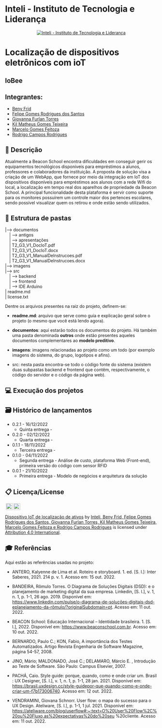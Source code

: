 # Inteli - Instituto de Tecnologia e Liderança 

<p align="center">
<a href= "https://www.inteli.edu.br/"><img src="https://www.inteli.edu.br/wp-content/uploads/2021/08/20172028/marca_1-2.png" alt="Inteli - Instituto de Tecnologia e Liderança" border="0"></a>
</p>

# Localização de dispositivos eletrônicos com ioT

## IoBee

## Integrantes: 
- <a href="https://www.linkedin.com/in/beny-frid-b70290254/">Beny Frid</a>
- <a href="https://www.linkedin.com/in/felipe-gomes-526186232/">Felipe Gomes Rodrigues dos Santos</a> 
- <a href="https://www.linkedin.com/in/giovanna-furlan-torres-378316182/">Giovanna Furlan Torres</a>
- <a href="https://www.linkedin.com/in/kil-matheus-gomes-teixeira-78257020a/">Kil Matheus Gomes Teixeira</a> 
- <a href="https://www.linkedin.com/in/marcelofeitoza7/">Marcelo Gomes Feitoza</a>
- <a href="https://www.linkedin.com/in/rodrigo-campos-8b70191ab/">Rodrigo Campos Rodrigues</a> 

## 📝 Descrição

Atualmente a Beacon School encontra dificuldades em conseguir gerir os equipamentos tecnológicos disponíveis para empréstimos a alunos, professores e colaboradores da instituição. A proposta de solução visa a criação de um WebApp, que fornece por meio da integração em IoT dos dispositivos disponíveis para empréstimos aos alunos com a rede Wifi do local, a localização em tempo real dos aparelhos de propriedade da Beacon School. A principal funcionalidade desta plataforma é servir como suporte para os monitores possuírem um controle maior dos pertences escolares, sendo possível visualizar quem os retirou e onde estão sendo utilizados.


## 📁 Estrutura de pastas

|--> documentos<br>
  &emsp;| --> antigos<br>
  &emsp;| --> apresentações<br>
  &emsp;| T2_G3_V1_DocIoT.pdf<br>
  &emsp;| T2_G3_V1_DocIoT.docx<br>
  &emsp;| T2_G3_V1_ManualDeInstrucoes.pdf<br>
  &emsp;| T2_G3_V1_ManualDeInstrucoes.docx<br>
|--> imagens<br>
|--> src<br>
  &emsp;| --> backend<br>
  &emsp;| --> frontend<br>
  &emsp;| --> IDE Arduino<br>
| readme.md<br>
| license.txt

Dentre os arquivos presentes na raiz do projeto, definem-se:

- <b>readme.md</b>: arquivo que serve como guia e explicação geral sobre o projeto (o mesmo que você está lendo agora).

- <b>documentos</b>: aqui estarão todos os documentos do projeto. Há também uma pasta denominada <b>outros</b> onde estão presentes aqueles documentos complementares ao <b>modelo preditivo</b>.

- <b>imagens</b>: imagens relacionadas ao projeto como um todo (por exemplo imagens do sistema, do grupo, logotipos e afins).

- src: nesta pasta encontra-se todo o código fonte do sistema (existem duas subpastas backend e frontend que contêm, respectivamente, o código do servidor e o código da página web).


## 💻 Execução dos projetos



## 🗃 Histórico de lançamentos

* 0.2.1 - 16/12/2022
    * Quinta entrega -
* 0.2.0 - 02/12/2022
    * Quarta entrega - 
* 0.1.1 - 18/11/2022
    * Terceira entrega -
* 0.1.0 - 04/11/2022
    * Segunda entrega - Análise de custo, plataforma Web (Front-end), primeira versão do código com sensor RFID
* 0.0.1 - 21/10/2022
    * Primeira entrega - Modelo de negócios e arquitetura da solução

## 📋 Licença/License

<img style="height:22px!important;margin-left:3px;vertical-align:text-bottom;" src="https://mirrors.creativecommons.org/presskit/icons/cc.svg?ref=chooser-v1"><img style="height:22px!important;margin-left:3px;vertical-align:text-bottom;" src="https://mirrors.creativecommons.org/presskit/icons/by.svg?ref=chooser-v1"><p xmlns:cc="http://creativecommons.org/ns#" xmlns:dct="http://purl.org/dc/terms/"><a property="dct:title" rel="cc:attributionURL" href="https://github.com/Spidus/Teste_Final_1">Dispositivo IoT de localização de ativos</a> by <a rel="cc:attributionURL dct:creator" property="cc:attributionName" href="https://www.yggbrasil.com.br/vr">Inteli, Beny Frid, Felipe Gomes Rodrigues dos Santos, Giovanna Furlan Torres, Kil Matheus Gomes Teixeira, Marcelo Gomes Feitoza e Rodrigo Campos Rodrigues</a> is licensed under <a href="http://creativecommons.org/licenses/by/4.0/?ref=chooser-v1" target="_blank" rel="license noopener noreferrer" style="display:inline-block;">Attribution 4.0 International</a>.</p>

## 🎓 Referências

Aqui estão as referências usadas no projeto:

- ANTERO, Kalyenne de Lima et al. Roteiro e storyboard. 1. ed. [S. l.]: Inter Saberes, 2021.
214 p. v. 1. Acesso em: 15 out. 2022.

- BANDEIRA, Rômulo Torres. O Diagrama de Soluções Digitais (DSD): e o planejamento de
marketing digital da sua empresa. Linkedin, [S. l.], v. 1, n. 1, p. 1-1, 26 ago. 2019.
Disponível em: https://www.linkedin.com/pulse/o-diagrama-de-soluções-digitais-dsd-eplanejamento-da-rômulo/?originalSubdomain=pt. Acesso em: 11 out. 2022.

- BEACON School: Educação Internacional – Identidade brasileira. 1. [S. l.], 2022.
Disponível em: https://www.beaconschool.com.br. Acesso em: 10 out. 2022.

- BERNARDO, Paulo C.; KON, Fabio, A importância dos Testes Automatizados. Artigo
Revista Engenharia de Software Magazine, página 54-57, 2008.

- JINO, Mário; MALDONADO, José C.; DELAMARO, Márcio E. , Introdução ao Teste de
Software. São Paulo: Campus Elsevier, 2007.

- PACHÁ, Caio. Style guide: porque, quando, como e onde criar um. Brasil : UX Designer,
[S. l.], v. 1, n. 1, p. 1-1, 28 jan. 2021. Disponível em: https://brasil.uxdesign.cc/style-guidepor-que-quando-como-e-onde-criar-um-f7b173006740. Acesso em: 12 out. 2022.

- VENDRAMINI, Giovana Schnorr. User flow: o mapa do sucesso para o UX Design.
Ateliware, [S. l.], p. 1-1, 1 jul. 2021. Disponível em: https://ateliware.com/blog/userflow#:~:text=O%20User%20Flow%2C%20ou%20Fluxo,as%20expectativas%20do%20seu
%20cliente. Acesso em: 11 out. 2022.

